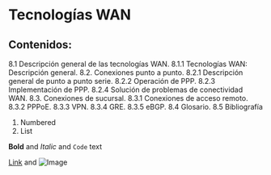 # Tecnologías WAN



## Contenidos:
8.1 Descripción general de las tecnologías WAN. 
8.1.1 Tecnologías WAN: Descripción general. 
8.2. Conexiones punto a punto.
 8.2.1 Descripción general de punto a punto serie.
 8.2.2 Operación de PPP. 
8.2.3 Implementación de PPP.
 8.2.4 Solución de problemas de conectividad WAN. 
8.3. Conexiones de sucursal. 
8.3.1 Conexiones de acceso remoto. 
8.3.2 PPPoE.
 8.3.3 VPN. 
8.3.4 GRE. 
8.3.5 eBGP. 
8.4 Glosario. 
8.5 Bibliografía


1. Numbered
2. List

**Bold** and _Italic_ and `Code` text

[Link](url) and ![Image](src)
```
